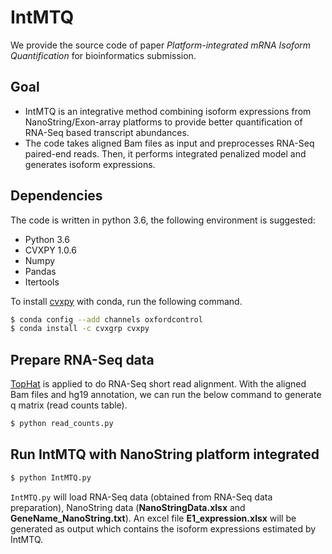 # IntMTQ
We provide the source code of paper *Platform-integrated mRNA Isoform Quantification* for bioinformatics submission. 

## Goal
 - IntMTQ is an integrative method combining isoform expressions from NanoString/Exon-array platforms to provide better quantification of RNA-Seq based transcript abundances.
 - The code takes aligned Bam files as input and preprocesses RNA-Seq paired-end reads. Then, it performs integrated penalized model and generates isoform expressions.

## Dependencies
The code is written in python 3.6, the following environment is suggested:

 - Python 3.6
 - CVXPY 1.0.6
 - Numpy
 - Pandas
 - Itertools

To install [cvxpy] with conda, run the following command.
```sh
$ conda config --add channels oxfordcontrol
$ conda install -c cvxgrp cvxpy
```

## Prepare RNA-Seq data
[TopHat] is applied to do RNA-Seq short read alignment. With the aligned Bam files and hg19 annotation, we can run the below command to generate q matrix (read counts table).
```sh
$ python read_counts.py
```

## Run IntMTQ with NanoString platform integrated
```sh
$ python IntMTQ.py
```
`IntMTQ.py` will load RNA-Seq data (obtained from RNA-Seq data preparation), NanoString data (**NanoStringData.xlsx** and **GeneName_NanoString.txt**). An excel file **E1_expression.xlsx** will be generated as output which contains the isoform expressions estimated by IntMTQ.       







 [cvxpy]: <https://www.cvxpy.org/index.html>
 [TopHat]: <https://ccb.jhu.edu/software/tophat/index.shtml>
